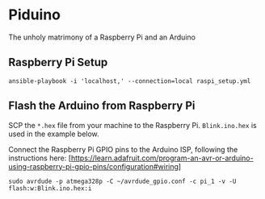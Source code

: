# Piduino
The unholy matrimony of a Raspberry Pi and an Arduino

## Raspberry Pi Setup

```
ansible-playbook -i 'localhost,' --connection=local raspi_setup.yml
```

## Flash the Arduino from Raspberry Pi

SCP the `*.hex` file from your machine to the Raspberry Pi. `Blink.ino.hex` is used in the example below.

Connect the Raspberry Pi GPIO pins to the Arduino ISP, following the instructions here: [https://learn.adafruit.com/program-an-avr-or-arduino-using-raspberry-pi-gpio-pins/configuration#wiring]

```
sudo avrdude -p atmega328p -C ~/avrdude_gpio.conf -c pi_1 -v -U flash:w:Blink.ino.hex:i
```
